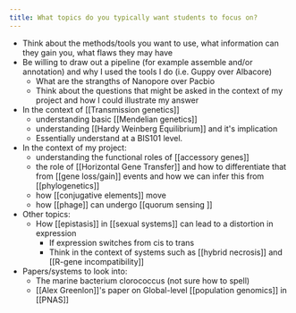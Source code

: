 ```yaml
---
title: What topics do you typically want students to focus on?
---
```


- Think about the methods/tools you want to use, what information can they gain you, what flaws they may have
- Be willing to draw out a pipeline (for example assemble and/or annotation) and why I used the tools I do (i.e. Guppy over Albacore)
	- What are the strangths of Nanopore over Pacbio
	- Think about the questions that might be asked in the context of my project and how I could illustrate my answer
- In the context of [[Transmission genetics]]
	- understanding basic [[Mendelian genetics]]
	- understanding [[Hardy Weinberg Equilibrium]] and it's implication
	- Essentially understand at a BIS101 level.
- In the context of my project:
	- understanding the functional roles of [[accessory genes]]
	- the role of [[Horizontal Gene Transfer]] and how to differentiate that from [[gene loss/gain]] events and how we can infer this from [[phylogenetics]]
	- how [[conjugative elements]] move
	- how [[phage]] can undergo [[quorum sensing ]]
- Other topics:
	- How [[epistasis]] in [[sexual systems]] can lead to a distortion in expression
		- If expression switches from cis to trans
		- Think in the context of systems such as [[hybrid necrosis]] and [[R-gene incompatibility]]
- Papers/systems to look into:
	- The marine bacterium clorococcus (not sure how to spell)
	- [[Alex Greenlon]]'s paper on Global-level [[population genomics]] in [[PNAS]]